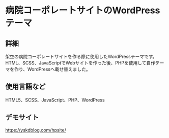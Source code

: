 # 病院コーポレートサイトのWordPressテーマ

## 詳細
架空の病院コーポレートサイトを作る際に使用したWordPressテーマです。  
HTML、SCSS、JavaScriptでWebサイトを作った後、PHPを使用して自作テーマを作り、WordPressへ載せ替えました。 

## 使用言語など
HTML5、SCSS、JavaScript、PHP、WordPress 

## デモサイト
https://yskdblog.com/hpsite/